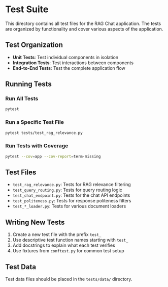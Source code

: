 # Test Suite

This directory contains all test files for the RAG Chat application. The tests are organized by functionality and cover various aspects of the application.

## Test Organization

- **Unit Tests**: Test individual components in isolation
- **Integration Tests**: Test interactions between components
- **End-to-End Tests**: Test the complete application flow

## Running Tests

### Run All Tests
```bash
pytest
```

### Run a Specific Test File
```bash
pytest tests/test_rag_relevance.py
```

### Run Tests with Coverage
```bash
pytest --cov=app --cov-report=term-missing
```

## Test Files

- `test_rag_relevance.py`: Tests for RAG relevance filtering
- `test_query_routing.py`: Tests for query routing logic
- `test_chat_endpoint.py`: Tests for the chat API endpoints
- `test_politeness.py`: Tests for response politeness filters
- `test_*_loader.py`: Tests for various document loaders

## Writing New Tests

1. Create a new test file with the prefix `test_`
2. Use descriptive test function names starting with `test_`
3. Add docstrings to explain what each test verifies
4. Use fixtures from `conftest.py` for common test setup

## Test Data

Test data files should be placed in the `tests/data/` directory.
